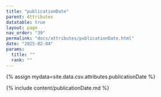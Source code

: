 ```yaml
---
title: "publicationDate"
parent: Attributes
datatable: true
layout: page
nav_order: "39"
permalink: "docs/attributes/publicationDate.html"
date: "2025-02-04"
params:
  title: ""
  rank: ""
---
```

{% assign mydata=site.data.csv.attributes.publicationDate %} 

{% include content/publicationDate.md %}
